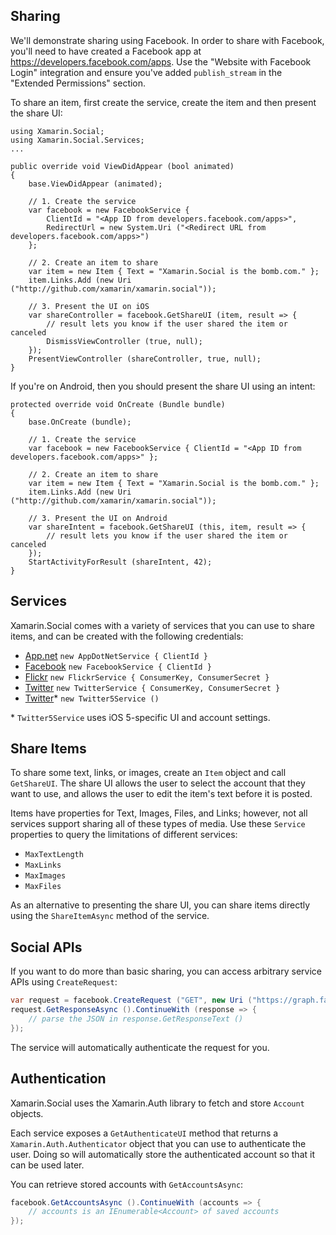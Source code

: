 ## Sharing

We'll demonstrate sharing using Facebook. In order to share with Facebook, you'll need to have created
a Facebook app at https://developers.facebook.com/apps. Use the "Website with Facebook Login" integration
and ensure you've added `publish_stream` in the "Extended Permissions" section.

To share an item, first create the service, create the item and then present the share UI:

	
	using Xamarin.Social;
	using Xamarin.Social.Services;
	...
	
	public override void ViewDidAppear (bool animated)
	{
		base.ViewDidAppear (animated);
	
		// 1. Create the service
		var facebook = new FacebookService {
			ClientId = "<App ID from developers.facebook.com/apps>",
			RedirectUrl = new System.Uri ("<Redirect URL from developers.facebook.com/apps>")
		};
	
		// 2. Create an item to share
		var item = new Item { Text = "Xamarin.Social is the bomb.com." };
		item.Links.Add (new Uri ("http://github.com/xamarin/xamarin.social"));
	
		// 3. Present the UI on iOS
		var shareController = facebook.GetShareUI (item, result => {
			// result lets you know if the user shared the item or canceled
			DismissViewController (true, null);
		});
		PresentViewController (shareController, true, null);
	}

If you're on Android, then you should present the share UI using an intent:


	protected override void OnCreate (Bundle bundle)
	{
		base.OnCreate (bundle);
	
		// 1. Create the service
		var facebook = new FacebookService { ClientId = "<App ID from developers.facebook.com/apps>" };
	
		// 2. Create an item to share
		var item = new Item { Text = "Xamarin.Social is the bomb.com." };
		item.Links.Add (new Uri ("http://github.com/xamarin/xamarin.social"));
	
		// 3. Present the UI on Android
		var shareIntent = facebook.GetShareUI (this, item, result => {
			// result lets you know if the user shared the item or canceled
		});
		StartActivityForResult (shareIntent, 42);
	}


## Services

Xamarin.Social comes with a variety of services that you can use to
share items, and can be created with the following credentials:

* [App.net](https://alpha.app.net/developer/apps/) `new AppDotNetService { ClientId }`
* [Facebook](http://developers.facebook.com) `new FacebookService { ClientId }`
* [Flickr](http://www.flickr.com/services/api/) `new FlickrService { ConsumerKey, ConsumerSecret }`
* [Twitter](http://dev.twitter.com) `new TwitterService { ConsumerKey, ConsumerSecret }`
* [Twitter](http://dev.twitter.com)* `new Twitter5Service ()`

\* `Twitter5Service` uses iOS 5-specific UI and account settings.

## Share Items

To share some text, links, or images, create an `Item` object and call
`GetShareUI`. The share UI allows the user to select the account that
they want to use, and allows the user to edit the item's text before it
is posted.

Items have properties for Text, Images, Files, and Links; however, not
all services support sharing all of these types of media. Use these
`Service` properties to query the limitations of different services:

* `MaxTextLength`
* `MaxLinks`
* `MaxImages`
* `MaxFiles`

As an alternative to presenting the share UI, you can share items
directly using the `ShareItemAsync` method of the service.

## Social APIs

If you want to do more than basic sharing, you can access arbitrary
service APIs using `CreateRequest`:

```csharp
var request = facebook.CreateRequest ("GET", new Uri ("https://graph.facebook.com/me/feed"), account);
request.GetResponseAsync ().ContinueWith (response => {
	// parse the JSON in response.GetResponseText ()
});
```

The service will automatically authenticate the request for you.

## Authentication

Xamarin.Social uses the Xamarin.Auth library to fetch and store `Account` objects. 

Each service exposes a `GetAuthenticateUI` method that returns a
`Xamarin.Auth.Authenticator` object that you can use to authenticate the
user. Doing so will automatically store the authenticated account so
that it can be used later.

You can retrieve stored accounts with `GetAccountsAsync`:

```csharp
facebook.GetAccountsAsync ().ContinueWith (accounts => {
	// accounts is an IEnumerable<Account> of saved accounts
});
```
